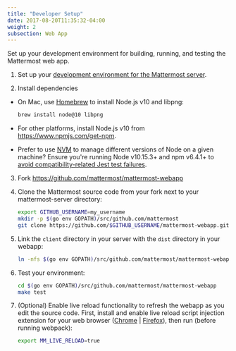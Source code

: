 ```yaml
---
title: "Developer Setup"
date: 2017-08-20T11:35:32-04:00
weight: 2
subsection: Web App
---
```


Set up your development environment for building, running, and testing the Mattermost web app.

1. Set up your [development environment for the Mattermost server](/contribute/server/developer-setup).

2. Install dependencies

 - On Mac, use [Homebrew](https://brew.sh/) to install Node.js v10 and libpng:

    ```sh
    brew install node@10 libpng
    ```

 - For other platforms, install Node.js v10 from https://www.npmjs.com/get-npm.

 - Prefer to use [NVM](https://github.com/nvm-sh/nvm) to manage different versions of Node on a given machine? Ensure you're running Node v10.15.3+ and npm v6.4.1+ to [avoid compatibility-related Jest test failures](/contribute/webapp/unit-testing/#4-getting-jest-assertion-failures-at-lines-containing-expect-tobecalledwith-expect-tohavebeennthcalledwith-or-expect-tohavebeencalledtimes-when-running-make-test).

3. Fork https://github.com/mattermost/mattermost-webapp

4. Clone the Mattermost source code from your fork next to your mattermost-server directory:

    ```sh
    export GITHUB_USERNAME=my_username
    mkdir -p $(go env GOPATH)/src/github.com/mattermost
    git clone https://github.com/$GITHUB_USERNAME/mattermost-webapp.git $(go env GOPATH)/src/github.com/mattermost/mattermost-webapp
    ```

5. Link the `client` directory in your server with the `dist` directory in your webapp:

    ```sh
    ln -nfs $(go env GOPATH)/src/github.com/mattermost/mattermost-webapp/dist $(go env GOPATH)/src/github.com/mattermost/mattermost-server/client
    ```

6. Test your environment:

    ```sh
    cd $(go env GOPATH)/src/github.com/mattermost/mattermost-webapp
    make test
    ```

7. (Optional) Enable live reload functionality to refresh the webapp as you edit the source code. First, install and enable live reload script injection extension for your web browser ([Chrome](https://chrome.google.com/webstore/detail/remotelivereload/jlppknnillhjgiengoigajegdpieppei/related?hl=en) | [Firefox](https://addons.mozilla.org/en-US/firefox/addon/livereload-web-extension/)), then run (before running webpack):

    ```sh
    export MM_LIVE_RELOAD=true
    ```
